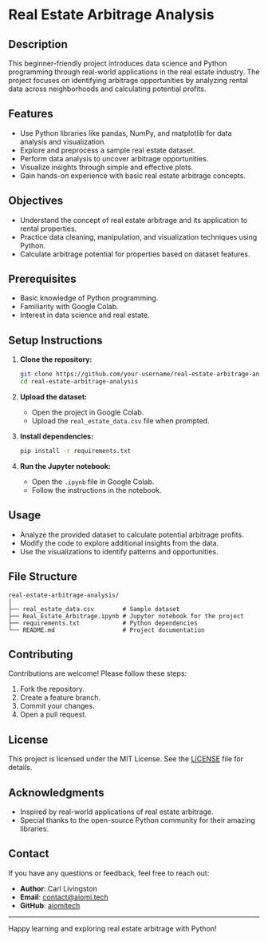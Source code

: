 # Real Estate Arbitrage Analysis

## Description
This beginner-friendly project introduces data science and Python programming through real-world applications in the real estate industry. The project focuses on identifying arbitrage opportunities by analyzing rental data across neighborhoods and calculating potential profits.

## Features
- Use Python libraries like pandas, NumPy, and matplotlib for data analysis and visualization.
- Explore and preprocess a sample real estate dataset.
- Perform data analysis to uncover arbitrage opportunities.
- Visualize insights through simple and effective plots.
- Gain hands-on experience with basic real estate arbitrage concepts.

## Objectives
- Understand the concept of real estate arbitrage and its application to rental properties.
- Practice data cleaning, manipulation, and visualization techniques using Python.
- Calculate arbitrage potential for properties based on dataset features.

## Prerequisites
- Basic knowledge of Python programming.
- Familiarity with Google Colab.
- Interest in data science and real estate.

## Setup Instructions

1. **Clone the repository:**
   ```bash
   git clone https://github.com/your-username/real-estate-arbitrage-analysis.git
   cd real-estate-arbitrage-analysis
   ```

2. **Upload the dataset:**
   - Open the project in Google Colab.
   - Upload the `real_estate_data.csv` file when prompted.

3. **Install dependencies:**
   ```bash
   pip install -r requirements.txt
   ```

4. **Run the Jupyter notebook:**
   - Open the `.ipynb` file in Google Colab.
   - Follow the instructions in the notebook.

## Usage
- Analyze the provided dataset to calculate potential arbitrage profits.
- Modify the code to explore additional insights from the data.
- Use the visualizations to identify patterns and opportunities.

## File Structure
```
real-estate-arbitrage-analysis/
│
├── real_estate_data.csv        # Sample dataset
├── Real_Estate_Arbitrage.ipynb # Jupyter notebook for the project
├── requirements.txt            # Python dependencies
└── README.md                   # Project documentation
```

## Contributing
Contributions are welcome! Please follow these steps:
1. Fork the repository.
2. Create a feature branch.
3. Commit your changes.
4. Open a pull request.

## License
This project is licensed under the MIT License. See the [LICENSE](LICENSE) file for details.

## Acknowledgments
- Inspired by real-world applications of real estate arbitrage.
- Special thanks to the open-source Python community for their amazing libraries.

## Contact
If you have any questions or feedback, feel free to reach out:
- **Author**: Carl Livingston
- **Email**: contact@aiomi.tech
- **GitHub**: [aiomitech](https://github.com/aiomitech)

---

Happy learning and exploring real estate arbitrage with Python!
